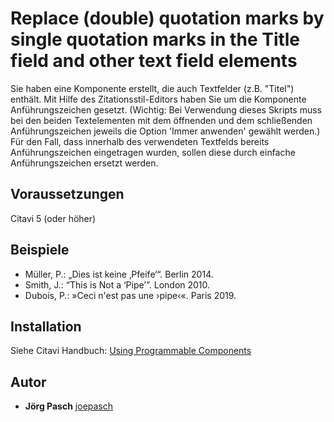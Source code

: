 # Replace (double) quotation marks by single quotation marks in the Title field and other text field elements

Sie haben eine Komponente erstellt, die auch Textfelder (z.B. "Titel") enthält. Mit Hilfe des Zitationsstil-Editors haben Sie um die Komponente Anführungszeichen gesetzt. (Wichtig: Bei Verwendung dieses Skripts muss bei den beiden Textelementen mit dem öffnenden und dem schließenden Anführungszeichen jeweils die Option 'Immer anwenden' gewählt werden.)
Für den Fall, dass innerhalb des verwendeten Textfelds bereits Anführungszeichen eingetragen wurden, sollen diese durch einfache Anführungszeichen ersetzt werden.

## Voraussetzungen
Citavi 5 (oder höher)

## Beispiele

- Müller, P.: „Dies ist keine ‚Pfeife‘“. Berlin 2014.
- Smith, J.: “This is Not a ‘Pipe’”. London 2010.
- Dubois, P.: »Ceci n'est pas une ›pipe‹«. Paris 2019.

## Installation
Siehe Citavi Handbuch: [Using Programmable Components](https://www.citavi.com/programmable_components)

## Autor

* **Jörg Pasch** [joepasch](https://github.com/joepasch)
